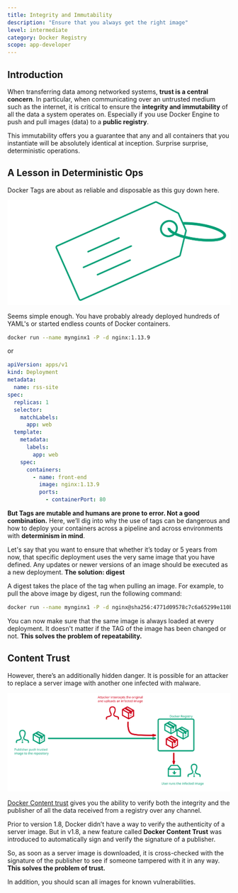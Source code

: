 ```yaml
---
title: Integrity and Immutability
description: "Ensure that you always get the right image"
level: intermediate
category: Docker Registry
scope: app-developer
---
```


## Introduction
When transferring data among networked systems, **trust is a central concern**. In particular, when communicating over an untrusted medium such as the internet, it is critical to ensure the **integrity and immutability** of all the data a system operates on. Especially if you use Docker Engine to push and pull images (data) to a **public registry**. 

This immutability offers you a guarantee that any and all containers that you instantiate will be absolutely identical at inception. Surprise surprise, deterministic operations. 

## A Lesson in Deterministic Ops
Docker Tags are about as reliable and disposable as this guy down here.

![docker-labels](./images/howto-content-trust.svg)


Seems simple enough. You have probably already deployed hundreds of YAML's or started endless counts of Docker containers.

```bash
docker run --name mynginx1 -P -d nginx:1.13.9
```

or

```yaml
apiVersion: apps/v1
kind: Deployment
metadata:
  name: rss-site
spec:
  replicas: 1
  selector:
    matchLabels:
      app: web
  template:
    metadata:
      labels:
        app: web
    spec:
      containers:
        - name: front-end
          image: nginx:1.13.9
          ports:
            - containerPort: 80
```

**But Tags are mutable and humans are prone to error. Not a good combination.** Here, we’ll dig into why the use of tags can 
be dangerous and how to deploy your containers across a pipeline and across environments with **determinism in mind**.

Let's say that you want to ensure that whether it’s today or 5 years from now, that specific deployment uses the very same image that 
you have defined. Any updates or newer versions of an image should be executed as a new deployment. **The solution: digest**

A digest takes the place of the tag when pulling an image. For example, to pull the above image by digest, run the following command:

```bash 
docker run --name mynginx1 -P -d nginx@sha256:4771d09578c7c6a65299e110b3ee1c0a2592f5ea2618d23e4ffe7a4cab1ce5de
```

You can now make sure that the same image is always loaded at every deployment. It doesn't matter if the TAG of the image has been changed or not. **This solves the problem of repeatability.**

## Content Trust
However, there’s an additionally hidden danger. It is possible for an attacker to replace a server image with another
one infected with malware. 

![docker-content-trust](./images/howto-content-trust-replace.svg)

[Docker Content trust](https://docs.docker.com/engine/security/trust/content_trust/) gives you the ability to verify both the integrity and the publisher of all the data received from a registry over any channel.

Prior to version 1.8, Docker didn’t have a way to verify the authenticity of a server image. But in v1.8, a new feature 
called **Docker Content Trust** was introduced to automatically sign and verify the signature of a publisher.

So, as soon as a server image is downloaded, it is cross-checked with the signature of the publisher to see if someone tampered with it in any way. **This solves the problem of trust.**

In addition, you should scan all images for known vulnerabilities.